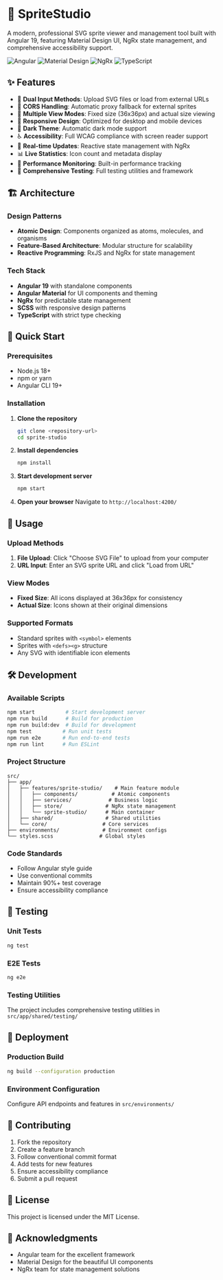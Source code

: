 # 🎨 SpriteStudio

A modern, professional SVG sprite viewer and management tool built with Angular 19, featuring Material Design UI, NgRx state management, and comprehensive accessibility support.

![Angular](https://img.shields.io/badge/Angular-19-red)
![Material Design](https://img.shields.io/badge/Material%20Design-Latest-blue)
![NgRx](https://img.shields.io/badge/NgRx-Latest-purple)
![TypeScript](https://img.shields.io/badge/TypeScript-5.0+-blue)

## ✨ Features

- 📁 **Dual Input Methods**: Upload SVG files or load from external URLs
- 🔗 **CORS Handling**: Automatic proxy fallback for external sprites
- 🎨 **Multiple View Modes**: Fixed size (36x36px) and actual size viewing
- 📱 **Responsive Design**: Optimized for desktop and mobile devices
- 🌙 **Dark Theme**: Automatic dark mode support
- ♿ **Accessibility**: Full WCAG compliance with screen reader support
- 🔄 **Real-time Updates**: Reactive state management with NgRx
- 📊 **Live Statistics**: Icon count and metadata display
- 🎯 **Performance Monitoring**: Built-in performance tracking
- 🧪 **Comprehensive Testing**: Full testing utilities and framework

## 🏗️ Architecture

### Design Patterns
- **Atomic Design**: Components organized as atoms, molecules, and organisms
- **Feature-Based Architecture**: Modular structure for scalability
- **Reactive Programming**: RxJS and NgRx for state management

### Tech Stack
- **Angular 19** with standalone components
- **Angular Material** for UI components and theming
- **NgRx** for predictable state management
- **SCSS** with responsive design patterns
- **TypeScript** with strict type checking

## 🚀 Quick Start

### Prerequisites
- Node.js 18+ 
- npm or yarn
- Angular CLI 19+

### Installation

1. **Clone the repository**
   ```bash
   git clone <repository-url>
   cd sprite-studio
   ```

2. **Install dependencies**
   ```bash
   npm install
   ```

3. **Start development server**
   ```bash
   npm start
   ```

4. **Open your browser**
   Navigate to `http://localhost:4200/`

## 📖 Usage

### Upload Methods
1. **File Upload**: Click "Choose SVG File" to upload from your computer
2. **URL Input**: Enter an SVG sprite URL and click "Load from URL"

### View Modes
- **Fixed Size**: All icons displayed at 36x36px for consistency
- **Actual Size**: Icons shown at their original dimensions

### Supported Formats
- Standard sprites with `<symbol>` elements
- Sprites with `<defs><g>` structure
- Any SVG with identifiable icon elements

## 🛠️ Development

### Available Scripts
```bash
npm start          # Start development server
npm run build      # Build for production
npm run build:dev  # Build for development
npm test          # Run unit tests
npm run e2e       # Run end-to-end tests
npm run lint      # Run ESLint
```

### Project Structure
```
src/
├── app/
│   ├── features/sprite-studio/    # Main feature module
│   │   ├── components/           # Atomic components
│   │   ├── services/            # Business logic
│   │   ├── store/              # NgRx state management
│   │   └── sprite-studio/      # Main container
│   ├── shared/                 # Shared utilities
│   └── core/                  # Core services
├── environments/              # Environment configs
└── styles.scss               # Global styles
```

### Code Standards
- Follow Angular style guide
- Use conventional commits
- Maintain 90%+ test coverage
- Ensure accessibility compliance

## 🧪 Testing

### Unit Tests
```bash
ng test
```

### E2E Tests
```bash
ng e2e
```

### Testing Utilities
The project includes comprehensive testing utilities in `src/app/shared/testing/`

## 🚀 Deployment

### Production Build
```bash
ng build --configuration production
```

### Environment Configuration
Configure API endpoints and features in `src/environments/`

## 🤝 Contributing

1. Fork the repository
2. Create a feature branch
3. Follow conventional commit format
4. Add tests for new features
5. Ensure accessibility compliance
6. Submit a pull request

## 📄 License

This project is licensed under the MIT License.

## 🙏 Acknowledgments

- Angular team for the excellent framework
- Material Design for the beautiful UI components
- NgRx team for state management solutions
